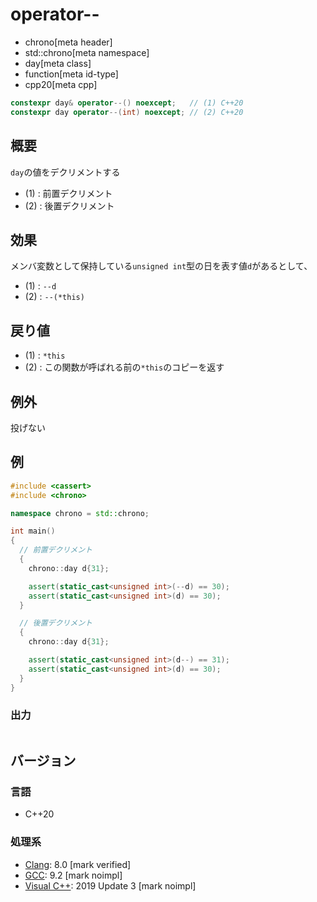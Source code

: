 # operator--
* chrono[meta header]
* std::chrono[meta namespace]
* day[meta class]
* function[meta id-type]
* cpp20[meta cpp]

```cpp
constexpr day& operator--() noexcept;   // (1) C++20
constexpr day operator--(int) noexcept; // (2) C++20
```

## 概要
`day`の値をデクリメントする

- (1) : 前置デクリメント
- (2) : 後置デクリメント


## 効果
メンバ変数として保持している`unsigned int`型の日を表す値`d`があるとして、

- (1) : `--d`
- (2) : `--(*this)`


## 戻り値
- (1) : `*this`
- (2) : この関数が呼ばれる前の`*this`のコピーを返す


## 例外
投げない


## 例
```cpp example
#include <cassert>
#include <chrono>

namespace chrono = std::chrono;

int main()
{
  // 前置デクリメント
  {
    chrono::day d{31};

    assert(static_cast<unsigned int>(--d) == 30);
    assert(static_cast<unsigned int>(d) == 30);
  }

  // 後置デクリメント
  {
    chrono::day d{31};

    assert(static_cast<unsigned int>(d--) == 31);
    assert(static_cast<unsigned int>(d) == 30);
  }
}
```

### 出力
```
```

## バージョン
### 言語
- C++20

### 処理系
- [Clang](/implementation.md#clang): 8.0 [mark verified]
- [GCC](/implementation.md#gcc): 9.2 [mark noimpl]
- [Visual C++](/implementation.md#visual_cpp): 2019 Update 3 [mark noimpl]
